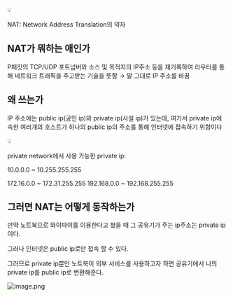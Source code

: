 <aside>
💡

NAT: Network Address Translation의 약자

</aside>

## NAT가 뭐하는 애인가

P패킷의 TCP/UDP 포트넘버와 소스 및 목적지의 IP주소 등을 재기록하여 라우터를 통해 네트워크
트래픽을 주고받는 기술을 뜻함 → 말 그대로 IP 주소를 바꿈

## 왜 쓰는가

IP 주소에는 public ip(공인 ip)와 private ip(사설 ip)가 있는데, 여기서 private ip에 속한 여러개의 호스트가 하나의 public ip의 주소를 통해 인터넷에 접속하기 위함이다

<aside>
💡

private network에서 사용 가능한 private ip:

10.0.0.0 ~ 10.255.255.255

172.16.0.0 ~ 172.31.255.255
192.168.0.0 ~ 192.168.255.255

</aside>

## 그러면 NAT는 어떻게 동작하는가

만약 노트북으로 와이파이를 이용한다고 쳤을 때 그 공유기가 주는 ip주소는 private ip이다.

그러나 인터넷은 public ip로만 접속 할 수 있다.

그러므로 private ip뿐인 노트북이 외부 서비스를 사용하고자 하면 공유기에서 나의 private ip를 public ip로 변환해준다.

![image.png](attachment:a5cfa09a-0245-4a5b-8098-c7abced39674:image.png)